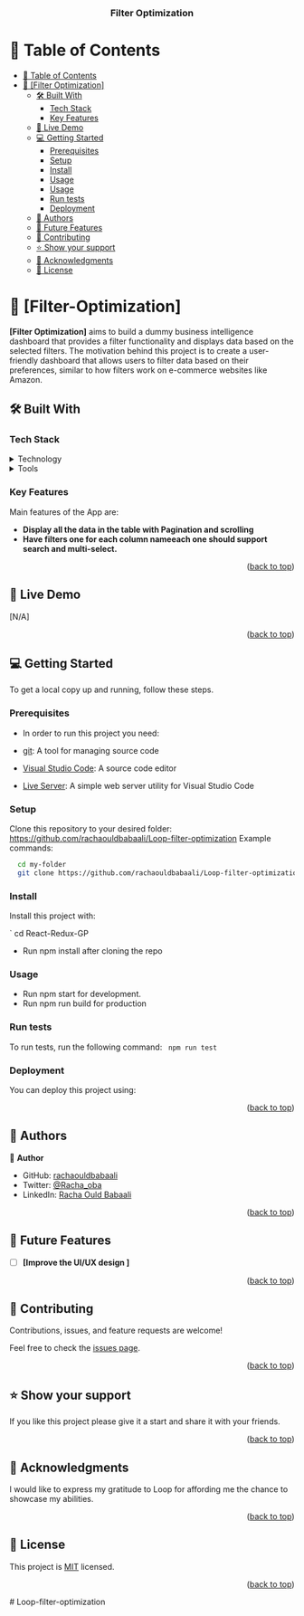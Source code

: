 <a name="readme-top"></a>

<div align="center">
  <br/>

  <h3><b>Filter Optimization</b></h3>

</div>

# 📗 Table of Contents

- [📗 Table of Contents](#-table-of-contents)
- [📖 \[Filter Optimization\] ](#-Filter-Optimization-)
  - [🛠 Built With ](#-built-with-)
    - [Tech Stack ](#tech-stack-)
    - [Key Features ](#key-features-)
  - [🚀 Live Demo ](#-live-demo-)
  - [💻 Getting Started ](#-getting-started-)
    - [Prerequisites](#prerequisites)
    - [Setup](#setup)
    - [Install](#install)
    - [Usage](#usage)
    - [Usage](#usage-1)
    - [Run tests](#run-tests)
    - [Deployment](#deployment)
  - [👥 Authors ](#-authors-)
  - [🔭 Future Features ](#-future-features-)
  - [🤝 Contributing ](#-contributing-)
  - [⭐️ Show your support ](#️-show-your-support-)
  - [🙏 Acknowledgments ](#-acknowledgments-)
  - [📝 License ](#-license-)

# 📖 [Filter-Optimization] <a name="about-project"></a>

**[Filter Optimization]**  aims to build a dummy business intelligence dashboard that provides a filter functionality and displays data based on the selected filters. The motivation behind this project is to create a user-friendly dashboard that allows users to filter data based on their preferences, similar to how filters work on e-commerce websites like Amazon.

## 🛠 Built With <a name="built-with"></a>

### Tech Stack <a name="tech-stack"></a>

<details>
  <summary>Technology</summary>
  <ul>
    <li>TypeScript</li>
    <li>React</li>
    <li>Redux</li>
    <li>Redux Toolkit</li>
    <li>React Router Dom v6</li>
  </ul>
</details>

<details>
  <summary>Tools</summary>
  <ul>
    <li>VS Code</li>
    <li>GIT</li>
    <li>GITHUB</li>
  </ul>
</details>

<!-- Features -->

### Key Features <a name="key-features"></a>

Main features of the App are:

- **Display all the data in the table with Pagination and scrolling**
- **Have filters one for each column nameeach one should support search and multi-select.**

<p align="right">(<a href="#readme-top">back to top</a>)</p>

## 🚀 Live Demo <a name="live-demo"></a>

[N/A]

<p align="right">(<a href="#readme-top">back to top</a>)</p>

## 💻 Getting Started <a name="getting-started"></a>

To get a local copy up and running, follow these steps.

### Prerequisites

- In order to run this project you need:

- [git](https://git-scm.com/downloads): A tool for managing source code
- [Visual Studio Code](https://code.visualstudio.com/): A source code editor
- [Live Server](https://marketplace.visualstudio.com/items?itemName=ritwickdey.LiveServer): A simple web server utility for Visual Studio Code

### Setup

Clone this repository to your desired folder:
https://github.com/rachaouldbabaali/Loop-filter-optimization
Example commands:

```sh
  cd my-folder
  git clone https://github.com/rachaouldbabaali/Loop-filter-optimization
```

### Install

Install this project with:

` cd React-Redux-GP

- Run npm install after cloning the repo

### Usage

- Run npm start for development.
- Run npm run build for production

### Run tests

To run tests, run the following command:
` npm run test`

### Deployment

You can deploy this project using:

<p align="right">(<a href="#readme-top">back to top</a>)</p>

## 👥 Authors <a name="authors"></a>

👤 **Author**

- GitHub: [rachaouldbabaali](https://github.com/rachaouldbabaali)
- Twitter: [@Racha_oba](https://twitter.com/Racha_oba)
- LinkedIn: [Racha Ould Babaali](https://www.linkedin.com/in/rachaouldbabaali/)

<p align="right">(<a href="#readme-top">back to top</a>)</p>

## 🔭 Future Features <a name="future-features"></a>

- [ ] **[Improve the UI/UX design ]**

<p align="right">(<a href="#readme-top">back to top</a>)</p>

## 🤝 Contributing <a name="contributing"></a>

Contributions, issues, and feature requests are welcome!

Feel free to check the [issues page](https://github.com/rachaouldbabaali/Loop-filter-optimization/issues).

<p align="right">(<a href="#readme-top">back to top</a>)</p>

## ⭐️ Show your support <a name="support"></a>

If you like this project please give it a start and share it with your friends.

<p align="right">(<a href="#readme-top">back to top</a>)</p>

## 🙏 Acknowledgments <a name="acknowledgements"></a>

I would like to express my gratitude to Loop for affording me the chance to showcase my abilities.

<p align="right">(<a href="#readme-top">back to top</a>)</p>

## 📝 License <a name="license"></a>

This project is [MIT](https://github.com/rachaouldbabaali/Loop-filter-optimization/blob/dev/LICENSE) licensed.

<p align="right">(<a href="#readme-top">back to top</a>)</p>
# Loop-filter-optimization

